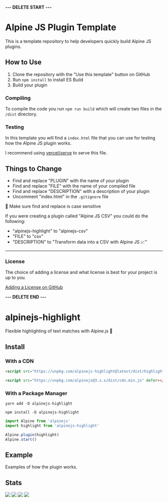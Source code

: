 **--- DELETE START ---**

# Alpine JS Plugin Template

This is a template repository to help developers quickly build Alpine JS
plugins.

## How to Use

1. Clone the repository with the "Use this template" button on GitHub
2. Run `npm install` to install ES Build
3. Build your plugin

### Compiling

To compile the code you run `npm run build` which will create two files in the
`/dist` directory.

### Testing

In this template you will find a `index.html` file that you can use for testing
how the Alpine JS plugin works.

I recommend using [vercel/serve](https://www.npmjs.com/package/serve) to serve
this file.

## Things to Change

- Find and replace "PLUGIN" with the name of your plugin
- Find and replace "FILE" with the name of your compiled file
- Find and replace "DESCRIPTION" with a description of your plugin
- Uncomment "index.html" in the `.gitignore` file

🚨 Make sure find and replace is case sensitive

If you were creating a plugin called "Alpine JS CSV" you could do the following:

- "alpinejs-highlight" to "alpinejs-csv"
- "FILE" to "csv"
- "DESCRIPTION" to "Transform data into a CSV with Alpine JS 📈"

---

### License

The choice of adding a license and what license is best for your project is up
to you.

[Adding a License on GitHub](https://docs.github.com/en/communities/setting-up-your-project-for-healthy-contributions/adding-a-license-to-a-repository)

**--- DELETE END ---**

# alpinejs-highlight

Flexible highlighting of text matches with Alpine.js 🔦

## Install

### With a CDN

```html
<script src="https://unpkg.com/alpinejs-highlight@latest/dist/highlight.min.js" defer></script>

<script src="https://unpkg.com/alpinejs@3.x.x/dist/cdn.min.js" defer></script>
```

### With a Package Manager

```shell
yarn add -D alpinejs-highlight

npm install -D alpinejs-highlight
```

```js
import Alpine from 'alpinejs'
import highlight from 'alpinejs-highlight'

Alpine.plugin(highlight)
Alpine.start()
```

## Example

Examples of how the plugin works.

## Stats

![](https://img.shields.io/bundlephobia/min/alpinejs-highlight)
![](https://img.shields.io/npm/v/alpinejs-highlight)
![](https://img.shields.io/npm/dt/alpinejs-highlight)
![](https://img.shields.io/github/license/markmead/alpinejs-highlight)
